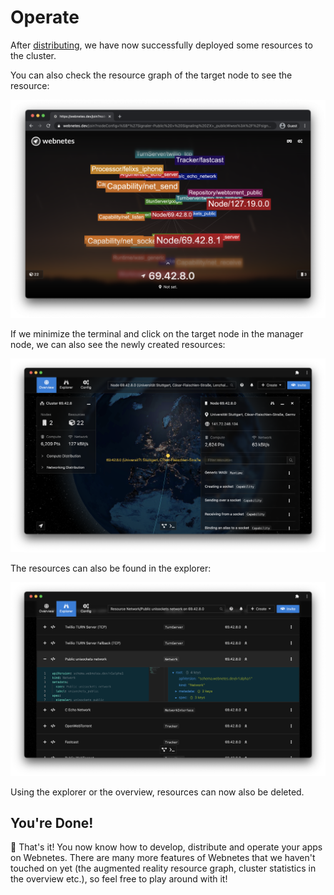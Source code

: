 # Operate

After [distributing](./distribute.md), we have now successfully deployed some resources to the cluster.

You can also check the resource graph of the target node to see the resource:

![webnetesctl target node resource graph](./img/target-node-resource-graph.png)

If we minimize the terminal and click on the target node in the manager node, we can also see the newly created resources:

![webnetesctl resources on node in globe](./img/target-node-on-globe.png)

The resources can also be found in the explorer:

![webnetesctl resource on node in explorer](./img/resources-in-explorer.png)

Using the explorer or the overview, resources can now also be deleted.

## You're Done!

🎉 That's it! You now know how to develop, distribute and operate your apps on Webnetes. There are many more features of Webnetes that we haven't touched on yet (the augmented reality resource graph, cluster statistics in the overview etc.), so feel free to play around with it!
